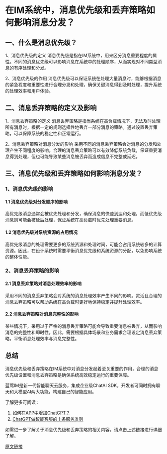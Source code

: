 # 在IM系统中，消息优先级和丢弃策略如何影响消息分发？

## 一、什么是消息优先级？

1、消息优先级的定义
消息优先级是指在IM系统中，用来区分消息重要程度的属性。不同的消息优先级可以影响消息在系统中的处理顺序，从而实现对不同类型消息的有序处理和分发。

2、消息优先级的作用
消息优先级可以保证系统在处理大量消息时，能够根据消息的紧急程度和重要性进行合理分发和处理，确保关键消息得到及时处理，提升系统的处理效率和用户体验。

## 二、消息丢弃策略的定义及影响

1、消息丢弃策略的定义
消息丢弃策略是指当系统在高负载情况下，无法及时处理所有消息时，根据一定的规则选择性地丢弃一部分消息的策略。通过设置丢弃策略，可以保障系统的稳定性和正常运行。

2、消息丢弃策略对消息分发的影响
采用不同的消息丢弃策略会对消息的分发和处理产生不同程度的影响。合理的消息丢弃策略可以有效降低系统负载，保证重要消息得到处理，但也可能导致某些消息被丢弃而造成信息不完整或延迟。

## 三、消息优先级和丢弃策略如何影响消息分发？

### 1、消息优先级的影响

#### 1.1 消息优先级对分发顺序的影响
高优先级消息通常会被优先处理和分发，确保消息的快速到达和处理，而低优先级消息则可能会被延后处理，保证系统在高负载时优先处理重要消息。

#### 1.2 消息优先级对系统资源的占用情况
高优先级消息的处理需要更多的系统资源和处理时间，可能会占用系统较多的计算资源。因此，在设计系统时需要平衡消息优先级和系统资源的分配，以免影响系统的整体性能。

### 2、消息丢弃策略的影响

#### 2.1 消息丢弃策略对消息处理效率的影响
采用不同的消息丢弃策略会对系统的消息处理效率产生不同的影响。灵活且合理的消息丢弃策略可以帮助系统在高负载时更好地保持稳定并提升处理效率。

#### 2.2 消息丢弃策略对消息完整性的影响
某些情况下，采用过于严格的消息丢弃策略可能会导致重要消息被丢弃，从而影响消息的完整性和即时性。因此，需要根据具体场景和业务需求合理设定消息丢弃策略，平衡消息处理效率与消息完整性。

## 总结

消息优先级和丢弃策略在IM系统中对消息分发起着至关重要的作用，合理的消息优先级设置和消息丢弃策略是确保系统高效稳定运行的重要保障。

蓝莺IM是新一代智能聊天云服务，集成企业级ChatAI SDK，开发者可同时拥有聊天和大模型AI两大功能，构建自己的智能应用。

了解更多可阅读：
1. [如何在APP中增加ChatGPT？](../articles/product-and-technologies/how-to-add-chatgpt-to-your-app.html)
2. [ChatGPT做智能客服的十条服务准则](../articles/product-and-technologies/chatgpt-intelligent-customer-service-ten-service-guidelines.html)

如需进一步了解关于消息优先级和丢弃策略的相关内容，请点击上述链接进行详细了解。

[原文链接](https://www.lanyingim.com)